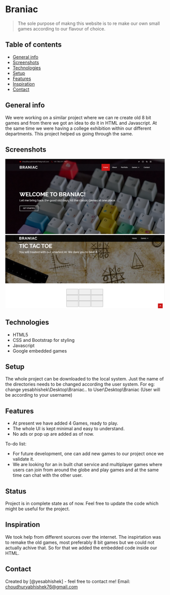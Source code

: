 # Braniac
> The sole purpose of makng this website is to re make our own small games according to our flavour of choice. 

## Table of contents
* [General info](#general-info)
* [Screenshots](#screenshots)
* [Technologies](#technologies)
* [Setup](#setup)
* [Features](#features)
* [Inspiration](#inspiration)
* [Contact](#contact)

## General info
We were working on a similar project where we can re create old 8 bit games and from there we got an idea to do it in HTML and Javascript.  At the same time we were having a college exhibition within our different departments. This project helped us going through the same.

## Screenshots
![Home_Snapshot](./img/Home_Snapshot.PNG)
![TicTacToe_Snapshot](./img/TicTacToe_Snapshot.PNG)

## Technologies
* HTML5
* CSS and Bootstrap for styling
* Javascript
* Google embedded games

## Setup
The whole project can be downloaded to the local system. Just the name of the directories needs to be changed according the user system. For eg: 
change yesabhishek\Desktop\Braniac\.. to User\Desktop\Braniac (User will be according to your username)

## Features
* At present we have added 4 Games, ready to play.
* The whole UI is kept minimal and easy to understand. 
* No ads or pop up are added as of now. 

To-do list:
* For future development, one can add new games to our project once we validate it. 
* We are looking for an in built chat service and multiplayer games where users can join from around the globe and play games and at the same time can chat with the other user.  

## Status
Project is in complete state as of now. Feel free to update the code which might be useful for the project. 

## Inspiration
We took help from different sources over the internet. The inspirtation was to remake the old games, most preferably 8 bit games but we could not actually achive that. So for that we added the embedded code inside our HTML. 

## Contact
Created by [@yesabhishek] - feel free to contact me!
Email: choudhuryabhishek76@gmail.com
